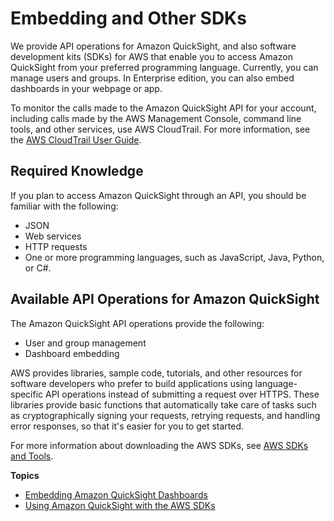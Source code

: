 # Embedding and Other SDKs<a name="quicksight-dev"></a>

We provide API operations for Amazon QuickSight, and also software development kits \(SDKs\) for AWS that enable you to access Amazon QuickSight from your preferred programming language\. Currently, you can manage users and groups\. In Enterprise edition, you can also embed dashboards in your webpage or app\.

To monitor the calls made to the Amazon QuickSight API for your account, including calls made by the AWS Management Console, command line tools, and other services, use AWS CloudTrail\. For more information, see the [AWS CloudTrail User Guide](https://docs.aws.amazon.com/awscloudtrail/latest/userguide/)\.

## Required Knowledge<a name="required-knowledge"></a>

If you plan to access Amazon QuickSight through an API, you should be familiar with the following:
+ JSON
+ Web services
+ HTTP requests
+ One or more programming languages, such as JavaScript, Java, Python, or C\#\.

## Available API Operations for Amazon QuickSight<a name="using-libraries"></a>

The Amazon QuickSight API operations provide the following:
+ User and group management
+ Dashboard embedding

AWS provides libraries, sample code, tutorials, and other resources for software developers who prefer to build applications using language\-specific API operations instead of submitting a request over HTTPS\. These libraries provide basic functions that automatically take care of tasks such as cryptographically signing your requests, retrying requests, and handling error responses, so that it's easier for you to get started\.

For more information about downloading the AWS SDKs, see [AWS SDKs and Tools](https://aws.amazon.com/tools/)\.

**Topics**
+ [Embedding Amazon QuickSight Dashboards](embedding-dashboards.md)
+ [Using Amazon QuickSight with the AWS SDKs](quicksight-sdks.md)